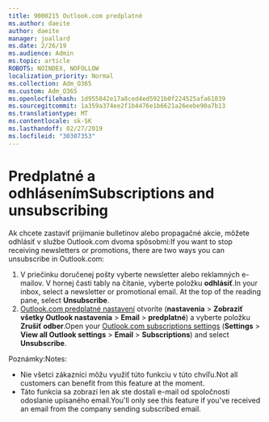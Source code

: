 ```yaml
---
title: 9000215 Outlook.com predplatné
ms.author: daeite
author: daeite
manager: joallard
ms.date: 2/26/19
ms.audience: Admin
ms.topic: article
ROBOTS: NOINDEX, NOFOLLOW
localization_priority: Normal
ms.collection: Adm_O365
ms.custom: Adm_O365
ms.openlocfilehash: 1d955842e17a8ced4ed5921b0f224525afa61039
ms.sourcegitcommit: 1a359a374ee2f1b4476e1b6621a26eebe90a7b13
ms.translationtype: MT
ms.contentlocale: sk-SK
ms.lasthandoff: 02/27/2019
ms.locfileid: "30307353"
---
```

# <a name="subscriptions-and-unsubscribing"></a><span data-ttu-id="6ed10-102">Predplatné a odhlásením</span><span class="sxs-lookup"><span data-stu-id="6ed10-102">Subscriptions and unsubscribing</span></span>

<span data-ttu-id="6ed10-103">Ak chcete zastaviť prijímanie bulletinov alebo propagačné akcie, môžete odhlásiť v službe Outlook.com dvoma spôsobmi:</span><span class="sxs-lookup"><span data-stu-id="6ed10-103">If you want to stop receiving newsletters or promotions, there are two ways you can unsubscribe in Outlook.com:</span></span>

1. <span data-ttu-id="6ed10-p101">V priečinku doručenej pošty vyberte newsletter alebo reklamných e-mailov. V hornej časti tably na čítanie, vyberte položku **odhlásiť**.</span><span class="sxs-lookup"><span data-stu-id="6ed10-p101">In your inbox, select a newsletter or promotional email. At the top of the reading pane, select **Unsubscribe**.</span></span>
2. <span data-ttu-id="6ed10-106">[Outlook.com predplatné nastavení](https://outlook.live.com/mail/options/mail/brandsSubscriptions) otvoríte (**nastavenia** > **Zobraziť všetky Outlook nastavenia** > **Email** > **predplatné**) a vyberte položku **Zrušiť odber**.</span><span class="sxs-lookup"><span data-stu-id="6ed10-106">Open your [Outlook.com subscriptions settings](https://outlook.live.com/mail/options/mail/brandsSubscriptions) (**Settings** > **View all Outlook settings** > **Email** > **Subscriptions**) and select **Unsubscribe**.</span></span>

<span data-ttu-id="6ed10-107">Poznámky:</span><span class="sxs-lookup"><span data-stu-id="6ed10-107">Notes:</span></span>

- <span data-ttu-id="6ed10-108">Nie všetci zákazníci môžu využiť túto funkciu v túto chvíľu.</span><span class="sxs-lookup"><span data-stu-id="6ed10-108">Not all customers can benefit from this feature at the moment.</span></span>
- <span data-ttu-id="6ed10-109">Táto funkcia sa zobrazí len ak ste dostali e-mail od spoločnosti odoslanie upísaného email.</span><span class="sxs-lookup"><span data-stu-id="6ed10-109">You'll only see this feature if you've received an email from the company sending subscribed email.</span></span>